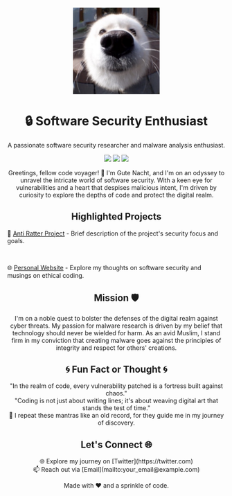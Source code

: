 <!-- Replace with your profile image -->
<p align="center">
  <img src="/img/unknown11.png" alt="Gute Nacht" width="200">
</p>

<!-- Title/Header -->
<h1 align="center">🔒 Software Security Enthusiast</h1>

<!-- Subtitle/Tagline -->
<p align="center">A passionate software security researcher and malware analysis enthusiast.</p>

<!-- Shields/Badges - Customize with your preferred shields -->
<p align="center">
  <img src="https://img.shields.io/badge/Focus-Software%20Security-brightgreen">
  <img src="https://img.shields.io/badge/Passion-Malware%20Research-blue">
  <img src="https://img.shields.io/badge/Belief-Anti%20Malware%20Creation-red">
</p>

<!-- Introduction -->
<p align="center">
  Greetings, fellow code voyager! 👋 I'm Gute Nacht, and I'm on an odyssey to unravel the intricate world of software security. With a keen eye for vulnerabilities and a heart that despises malicious intent, I'm driven by curiosity to explore the depths of code and protect the digital realm.
</p>

<!-- Highlighted Projects/Contributions -->
<h2 align="center">Highlighted Projects</h2>

<!-- Replace with your project details -->
<p align="center">
  
  🌟 [Anti Ratter Project](https://twitter.com/) - Brief description of the project's security focus and goals.
  
  <br>
  
  🌐 [Personal Website](https://gutenacht.dev/) - Explore my thoughts on software security and musings on ethical coding.
  
</p>

<!-- Mission Statement -->
<h2 align="center">Mission 🛡️</h2>

<p align="center">
  I'm on a noble quest to bolster the defenses of the digital realm against cyber threats. My passion for malware research is driven by my belief that technology should never be wielded for harm. As an avid Muslim, I stand firm in my conviction that creating malware goes against the principles of integrity and respect for others' creations.
</p>

<!-- Random Fact/Quote/Repeat Section -->
<h2 align="center">🌀 Fun Fact or Thought 🌀</h2>

<p align="center">
  "In the realm of code, every vulnerability patched is a fortress built against chaos."
  <br>
  "Coding is not just about writing lines; it's about weaving digital art that stands the test of time."
  <br>
  🔄 I repeat these mantras like an old record, for they guide me in my journey of discovery.
</p>

<!-- Let's Connect -->
<h2 align="center">Let's Connect 🌐</h2>

<p align="center">
  🌐 Explore my journey on [Twitter](https://twitter.com)
  <br>
  📫 Reach out via [Email](mailto:your_email@example.com)
</p>

<!-- Footer -->
<p align="center">
  Made with ❤️ and a sprinkle of code.
</p>
